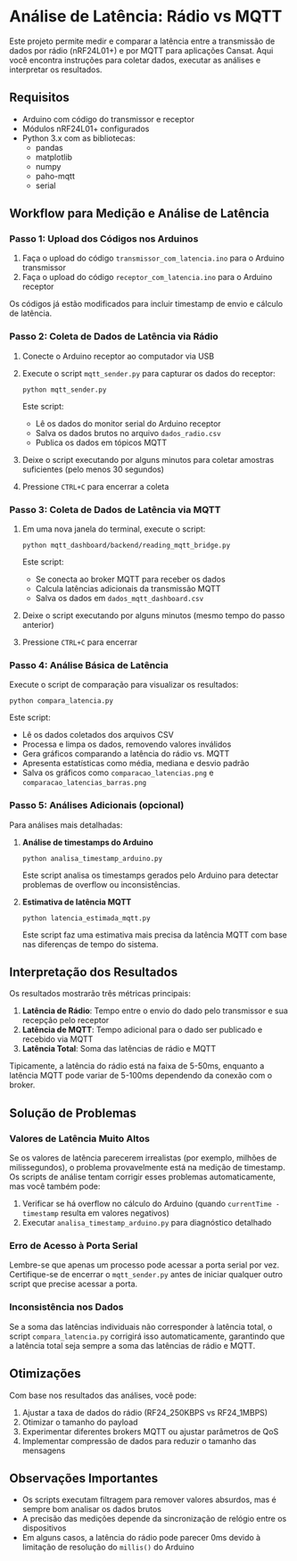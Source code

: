 # Análise de Latência: Rádio vs MQTT

Este projeto permite medir e comparar a latência entre a transmissão de dados por rádio (nRF24L01+) e por MQTT para aplicações Cansat. Aqui você encontra instruções para coletar dados, executar as análises e interpretar os resultados.

## Requisitos

- Arduino com código do transmissor e receptor
- Módulos nRF24L01+ configurados
- Python 3.x com as bibliotecas:
  - pandas
  - matplotlib
  - numpy
  - paho-mqtt
  - serial

## Workflow para Medição e Análise de Latência

### Passo 1: Upload dos Códigos nos Arduinos

1. Faça o upload do código `transmissor_com_latencia.ino` para o Arduino transmissor
2. Faça o upload do código `receptor_com_latencia.ino` para o Arduino receptor

Os códigos já estão modificados para incluir timestamp de envio e cálculo de latência.

### Passo 2: Coleta de Dados de Latência via Rádio

1. Conecte o Arduino receptor ao computador via USB
2. Execute o script `mqtt_sender.py` para capturar os dados do receptor:
   ```
   python mqtt_sender.py
   ```
   
   Este script:
   - Lê os dados do monitor serial do Arduino receptor
   - Salva os dados brutos no arquivo `dados_radio.csv`
   - Publica os dados em tópicos MQTT

3. Deixe o script executando por alguns minutos para coletar amostras suficientes (pelo menos 30 segundos)
4. Pressione `CTRL+C` para encerrar a coleta

### Passo 3: Coleta de Dados de Latência via MQTT

1. Em uma nova janela do terminal, execute o script:
   ```
   python mqtt_dashboard/backend/reading_mqtt_bridge.py
   ```
   
   Este script:
   - Se conecta ao broker MQTT para receber os dados
   - Calcula latências adicionais da transmissão MQTT
   - Salva os dados em `dados_mqtt_dashboard.csv`

2. Deixe o script executando por alguns minutos (mesmo tempo do passo anterior)
3. Pressione `CTRL+C` para encerrar

### Passo 4: Análise Básica de Latência

Execute o script de comparação para visualizar os resultados:
```
python compara_latencia.py
```

Este script:
- Lê os dados coletados dos arquivos CSV
- Processa e limpa os dados, removendo valores inválidos
- Gera gráficos comparando a latência do rádio vs. MQTT
- Apresenta estatísticas como média, mediana e desvio padrão
- Salva os gráficos como `comparacao_latencias.png` e `comparacao_latencias_barras.png`

### Passo 5: Análises Adicionais (opcional)

Para análises mais detalhadas:

1. **Análise de timestamps do Arduino**
   ```
   python analisa_timestamp_arduino.py
   ```
   Este script analisa os timestamps gerados pelo Arduino para detectar problemas de overflow ou inconsistências.

2. **Estimativa de latência MQTT**
   ```
   python latencia_estimada_mqtt.py
   ```
   Este script faz uma estimativa mais precisa da latência MQTT com base nas diferenças de tempo do sistema.

## Interpretação dos Resultados

Os resultados mostrarão três métricas principais:

1. **Latência de Rádio**: Tempo entre o envio do dado pelo transmissor e sua recepção pelo receptor
2. **Latência de MQTT**: Tempo adicional para o dado ser publicado e recebido via MQTT
3. **Latência Total**: Soma das latências de rádio e MQTT

Tipicamente, a latência do rádio está na faixa de 5-50ms, enquanto a latência MQTT pode variar de 5-100ms dependendo da conexão com o broker.

## Solução de Problemas

### Valores de Latência Muito Altos

Se os valores de latência parecerem irrealistas (por exemplo, milhões de milissegundos), o problema provavelmente está na medição de timestamp. Os scripts de análise tentam corrigir esses problemas automaticamente, mas você também pode:

1. Verificar se há overflow no cálculo do Arduino (quando `currentTime - timestamp` resulta em valores negativos)
2. Executar `analisa_timestamp_arduino.py` para diagnóstico detalhado

### Erro de Acesso à Porta Serial

Lembre-se que apenas um processo pode acessar a porta serial por vez. Certifique-se de encerrar o `mqtt_sender.py` antes de iniciar qualquer outro script que precise acessar a porta.

### Inconsistência nos Dados

Se a soma das latências individuais não corresponder à latência total, o script `compara_latencia.py` corrigirá isso automaticamente, garantindo que a latência total seja sempre a soma das latências de rádio e MQTT.

## Otimizações

Com base nos resultados das análises, você pode:

1. Ajustar a taxa de dados do rádio (RF24_250KBPS vs RF24_1MBPS)
2. Otimizar o tamanho do payload
3. Experimentar diferentes brokers MQTT ou ajustar parâmetros de QoS
4. Implementar compressão de dados para reduzir o tamanho das mensagens

## Observações Importantes

- Os scripts executam filtragem para remover valores absurdos, mas é sempre bom analisar os dados brutos
- A precisão das medições depende da sincronização de relógio entre os dispositivos
- Em alguns casos, a latência do rádio pode parecer 0ms devido à limitação de resolução do `millis()` do Arduino
